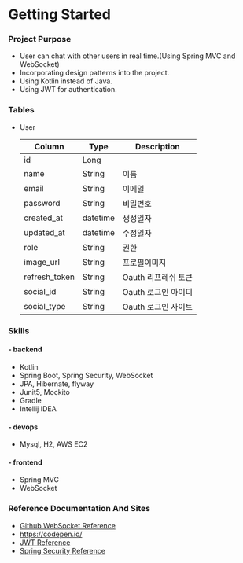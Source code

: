 # Getting Started

### Project Purpose

- User can chat with other users in real time.(Using Spring MVC and WebSocket)
- Incorporating design patterns into the project.
- Using Kotlin instead of Java.
- Using JWT for authentication.


### Tables

- User

  | Column        | Type     | Description   |
  |---------------|----------|---------------|
  | id            | Long     |               |
  | name          | String   | 이름            |
  | email         | String   | 이메일           |
  | password      | String   | 비밀번호          |
  | created_at    | datetime | 생성일자          |
  | updated_at    | datetime | 수정일자          |
  | role          | String   | 권한            |
  | image_url     | String   | 프로필이미지        |
  | refresh_token | String   | Oauth 리프레쉬 토큰  |
  | social_id     | String   | Oauth 로그인 아이디 |
  | social_type   | String   | Oauth 로그인 사이트 |



### Skills

#### - backend
* Kotlin
* Spring Boot, Spring Security, WebSocket
* JPA, Hibernate, flyway
* Junit5, Mockito
* Gradle
* Intellij IDEA

#### - devops
* Mysql, H2, AWS EC2


#### - frontend
* Spring MVC
* WebSocket



### Reference Documentation And Sites

* [Github WebSocket Reference](https://github.com/dailycodebuffer/Spring-MVC-Tutorials/blob/master/spring-websocket)
* https://codepen.io/
* [JWT Reference](https://github.com/Tienisto/spring-boot-kotlin/tree/master/rest-jwt-jpa)
* [Spring Security Reference](https://github.com/thombergs/code-examples/tree/master/spring-security/getting-started)
